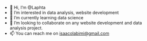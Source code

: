 - 👋 Hi, I’m @Laphta
- 👀 I’m interested in data analysis, website development 
- 🌱 I’m currently learning data science 
- 💞️ I’m looking to collaborate on any website development and data analysis project.
- 📫 You can reach me on isaacolabimi@gmail.com

<!---
Laphta/Laphta is a ✨ special ✨ repository because its `README.md` (this file) appears on your GitHub profile.
You can click the Preview link to take a look at your changes.
--->
